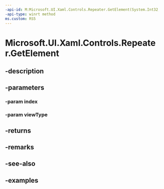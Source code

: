 ```yaml
---
-api-id: M:Microsoft.UI.Xaml.Controls.Repeater.GetElement(System.Int32,System.String)
-api-type: winrt method
ms.custom: RS5
---
```


<!-- Method syntax.
public UIElement Repeater.GetElement(Int32 index, String viewType)
-->

# Microsoft.UI.Xaml.Controls.Repeater.GetElement

## -description

## -parameters
### -param index

### -param viewType

## -returns

## -remarks

## -see-also

## -examples

